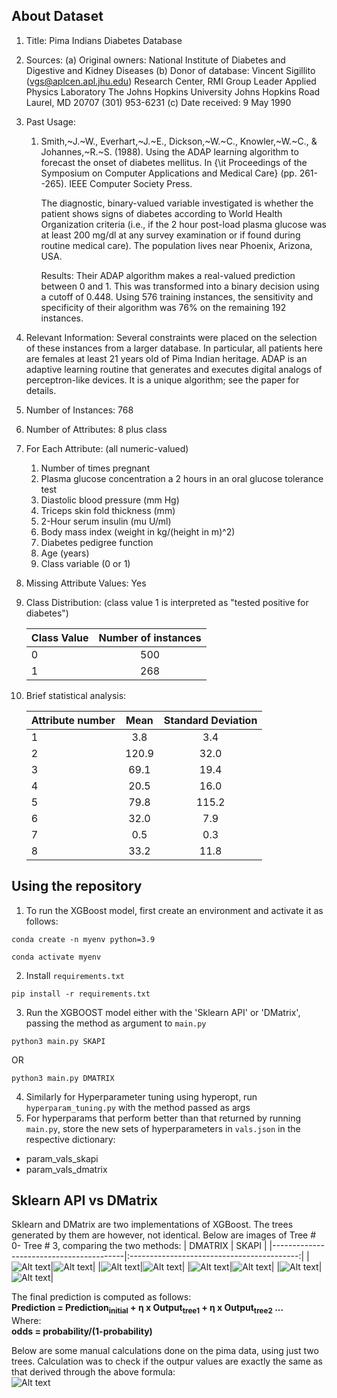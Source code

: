 ## About Dataset

1. Title: Pima Indians Diabetes Database

2. Sources:
   (a) Original owners: National Institute of Diabetes and Digestive and
   Kidney Diseases
   (b) Donor of database: Vincent Sigillito (vgs@aplcen.apl.jhu.edu)
   Research Center, RMI Group Leader
   Applied Physics Laboratory
   The Johns Hopkins University
   Johns Hopkins Road
   Laurel, MD 20707
   (301) 953-6231
   (c) Date received: 9 May 1990

3. Past Usage:

   1. Smith,~J.~W., Everhart,~J.~E., Dickson,~W.~C., Knowler,~W.~C., \&
      Johannes,~R.~S. (1988). Using the ADAP learning algorithm to forecast
      the onset of diabetes mellitus. In {\it Proceedings of the Symposium
      on Computer Applications and Medical Care} (pp. 261--265). IEEE
      Computer Society Press.

      The diagnostic, binary-valued variable investigated is whether the
      patient shows signs of diabetes according to World Health Organization
      criteria (i.e., if the 2 hour post-load plasma glucose was at least
      200 mg/dl at any survey examination or if found during routine medical
      care). The population lives near Phoenix, Arizona, USA.

      Results: Their ADAP algorithm makes a real-valued prediction between
      0 and 1. This was transformed into a binary decision using a cutoff of
      0.448. Using 576 training instances, the sensitivity and specificity
      of their algorithm was 76% on the remaining 192 instances.

4. Relevant Information:
   Several constraints were placed on the selection of these instances from
   a larger database. In particular, all patients here are females at
   least 21 years old of Pima Indian heritage. ADAP is an adaptive learning
   routine that generates and executes digital analogs of perceptron-like
   devices. It is a unique algorithm; see the paper for details.

5. Number of Instances: 768

6. Number of Attributes: 8 plus class

7. For Each Attribute: (all numeric-valued)

   1. Number of times pregnant
   2. Plasma glucose concentration a 2 hours in an oral glucose tolerance test
   3. Diastolic blood pressure (mm Hg)
   4. Triceps skin fold thickness (mm)
   5. 2-Hour serum insulin (mu U/ml)
   6. Body mass index (weight in kg/(height in m)^2)
   7. Diabetes pedigree function
   8. Age (years)
   9. Class variable (0 or 1)

8. Missing Attribute Values: Yes

9. Class Distribution: (class value 1 is interpreted as "tested positive for
   diabetes")

   | Class Value | Number of instances |
   | ----------- | :-----------------: |
   | 0           |         500         |
   | 1           |         268         |

10. Brief statistical analysis:

    | Attribute number | Mean  | Standard Deviation |
    | ---------------- | :---: | :----------------: |
    | 1                |  3.8  |        3.4         |
    | 2                | 120.9 |        32.0        |
    | 3                | 69.1  |        19.4        |
    | 4                | 20.5  |        16.0        |
    | 5                | 79.8  |       115.2        |
    | 6                | 32.0  |        7.9         |
    | 7                |  0.5  |        0.3         |
    | 8                | 33.2  |        11.8        |

## Using the repository

1. To run the XGBoost model, first create an environment and activate it as follows:

```
conda create -n myenv python=3.9
```

```
conda activate myenv
```

2. Install `requirements.txt`

```
pip install -r requirements.txt
```

3. Run the XGBOOST model either with the 'Sklearn API' or 'DMatrix', passing the method
   as argument to `main.py`

```
python3 main.py SKAPI
```

OR

```
python3 main.py DMATRIX
```

4. Similarly for Hyperparameter tuning using hyperopt, run `hyperparam_tuning.py` with
   the method passed as args
5. For hyperparams that perform better than that returned by running `main.py`, store
   the new sets of hyperparameters in `vals.json` in the respective dictionary:

- param_vals_skapi
- param_vals_dmatrix

## Sklearn API vs DMatrix

Sklearn and DMatrix are two implementations of XGBoost. The trees generated by them
are however, not identical. Below are images of Tree # 0- Tree # 3, comparing the two
methods:
| DMATRIX | SKAPI |
|-----------------------------------------|:------------------------------------------:|
|![Alt text](figures/DMATRIX_0.png?raw=true "Tree 0")|![Alt text](figures/SKAPI_0.png?raw=true "Tree 0")|
|![Alt text](figures/DMATRIX_1.png?raw=true "Tree 1")|![Alt text](figures/SKAPI_1.png?raw=true "Tree 1")|
|![Alt text](figures/DMATRIX_2.png?raw=true "Tree 2")|![Alt text](figures/SKAPI_2.png?raw=true "Tree 2")|
|![Alt text](figures/DMATRIX_3.png?raw=true "Tree 3")|![Alt text](figures/SKAPI_3.png?raw=true "Tree 3")|

The final prediction is computed as follows:\
**Prediction = Prediction<sub>initial</sub> + &eta; x Output<sub>tree1</sub> + &eta; x Output<sub>tree2</sub> ...**\
Where:\
**odds = probability/(1-probability)**

Below are some manual calculations done on the pima data, using just two trees. Calculation was to check if the outpur values are exactly the same as that derived through the above formula:\
![Alt text](figures/manual_calculation.jpg?raw=true "manual calculation")


